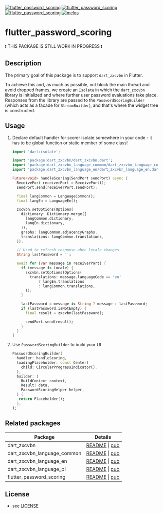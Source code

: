 [![flutter_password_scoring](https://img.shields.io/pub/v/flutter_password_scoring.svg)](https://pub.dev/packages/flutter_password_scoring)
[![flutter_password_scoring](https://img.shields.io/github/license/inway/dart_zxcvbn)](LICENSE)
[![flutter_password_scoring](https://github.com/inway/dart_zxcvbn/actions/workflows/dart.yml/badge.svg)](https://github.com/inway/dart_zxcvbn/actions/workflows/dart.yml)
[![melos](https://img.shields.io/badge/maintained%20with-melos-f700ff.svg?style=flat-square)](https://github.com/inway/dart_zxcvbn)

# flutter_password_scoring

❗ THIS PACKAGE IS STILL WORK IN PROGRESS ❗

## Description

The primary goal of this package is to support `dart_zxcvbn` in Flutter.

To achieve this and, as much as possible, not block the main thread and avoid
dropped frames, we create an `Isolate` in which the `dart_zxcvbn` library is
initialized and where further user password evaluations take place. Responses
from the library are passed to the `PasswordScoringBuilder` (which acts as a
facade for `StreamBuilder`), and that's where the widget tree is constructed.

## Usage

1. Declare default handler for scorer isolate somewhere in your code - it has to
   be global function or static member of some class!

   ```dart
   import 'dart:isolate';

   import 'package:dart_zxcvbn/dart_zxcvbn.dart';
   import 'package:dart_zxcvbn_language_common/dart_zxcvbn_language_common.dart';
   import 'package:dart_zxcvbn_language_en/dart_zxcvbn_language_en.dart';

   Future<void> handleScoring(SendPort sendPort) async {
     ReceivePort receiverPort = ReceivePort();
     sendPort.send(receiverPort.sendPort);

     final langCommon = LanguageCommon();
     final langEn = LanguageEn();

     zxcvbn.setOptions(Options(
       dictionary: Dictionary.merge([
         langCommon.dictionary,
         langEn.dictionary,
       ]),
       graphs: langCommon.adjacencyGraphs,
       translations: langCommon.translations,
     ));

     // Used to refresh response when locale changes
     String lastPassword = '';

     await for (var message in receiverPort) {
       if (message is Locale) {
         zxcvbn.setOptions(Options(
           translations: message.languageCode == 'en'
               ? langEn.translations
               : langCommon.translations,
         ));
       }

       lastPassword = message is String ? message : lastPassword;
       if (lastPassword.isNotEmpty) {
         final result = zxcvbn(lastPassword);

         sendPort.send(result);
       }
     }
   }
   ```

2. Use `PasswordScoringBuilder` to build your UI

   ```dart
   PasswordScoringBuilder(
     handler: handleScoring,
     loadingPlaceholder: const Center(
       child: CircularProgressIndicator(),
     ),
     builder: (
       BuildContext context,
       Result? data,
       PasswordScoringHelper helper,
     ) {
      return Placeholder();
     },
   );
   ```

## Related packages

| Package                     | Details                                                                                                                                                                |
| --------------------------- | ---------------------------------------------------------------------------------------------------------------------------------------------------------------------- |
| dart_zxcvbn                 | [README](https://github.com/inway/dart_zxcvbn/blob/main/packages/dart_zxcvbn/README.md) \| [pub](https://pub.dev/packages/dart_zxcvbn)                                 |
| dart_zxcvbn_language_common | [README](https://github.com/inway/dart_zxcvbn/blob/main/packages/dart_zxcvbn_language_common/README.md) \| [pub](https://pub.dev/packages/dart_zxcvbn_language_common) |
| dart_zxcvbn_language_en     | [README](https://github.com/inway/dart_zxcvbn/blob/main/packages/dart_zxcvbn_language_en/README.md) \| [pub](https://pub.dev/packages/dart_zxcvbn_language_en)         |
| dart_zxcvbn_language_pl     | [README](https://github.com/inway/dart_zxcvbn/blob/main/packages/dart_zxcvbn_language_pl/README.md) \| [pub](https://pub.dev/packages/dart_zxcvbn_language_pl)         |
| flutter_password_scoring    | [README](https://github.com/inway/dart_zxcvbn/blob/main/packages/flutter_password_scoring/README.md) \| [pub](https://pub.dev/packages/flutter_password_scoring)       |

## License

- see [LICENSE](https://github.com/inway/dart_zxcvbn/LICENSE)
